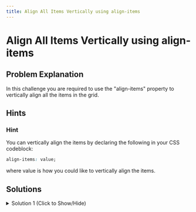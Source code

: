 ```yaml
---
title: Align All Items Vertically using align-items
---
```

# Align All Items Vertically using align-items

## Problem Explanation
In this challenge you are required to use the "align-items" property to vertically align all the items in the grid.

## Hints

### Hint

You can vertically align the items by declaring the following in your CSS codeblock:

```css
align-items: value;
```

where value is how you could like to vertically align the items.

## Solutions

<details><summary>Solution 1 (Click to Show/Hide)</summary>

Since the challenge requires you to move all the items to the end of each cell (vertically), declare the following in your .container CSS codeblock:

```css
align-items: end;
```

</details>